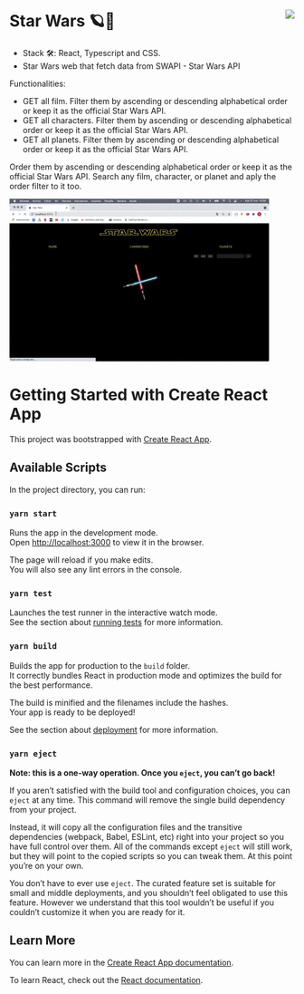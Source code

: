 # Star Wars 🪐🚀 <img src="https://www.nebrija.com/lp/2019/inc/common/assets/img/logo_nebrija.png" height="50px" align="right" />

* Stack 🛠: React, Typescript and CSS.
* Star Wars web that fetch data from SWAPI - Star Wars API

Functionalities: 
* GET all film. Filter them by ascending or descending alphabetical order or keep it as the official Star Wars API.
* GET all characters. Filter them by ascending or descending alphabetical order or keep it as the official Star Wars API.
* GET all planets. Filter them by ascending or descending alphabetical order or keep it as the official Star Wars API.

Order them by ascending or descending alphabetical order or keep it as the official Star Wars API.
Search any film, character, or planet and aply the order filter to it too.


<img src="https://github.com/rocioruizruiz/FrontendWeb/blob/main/StarWars/img/StarWars.gif" alt="App Screenshot" style="zoom: 70%" />





# Getting Started with Create React App

This project was bootstrapped with [Create React App](https://github.com/facebook/create-react-app).

## Available Scripts

In the project directory, you can run:

### `yarn start`

Runs the app in the development mode.\
Open [http://localhost:3000](http://localhost:3000) to view it in the browser.

The page will reload if you make edits.\
You will also see any lint errors in the console.

### `yarn test`

Launches the test runner in the interactive watch mode.\
See the section about [running tests](https://facebook.github.io/create-react-app/docs/running-tests) for more information.

### `yarn build`

Builds the app for production to the `build` folder.\
It correctly bundles React in production mode and optimizes the build for the best performance.

The build is minified and the filenames include the hashes.\
Your app is ready to be deployed!

See the section about [deployment](https://facebook.github.io/create-react-app/docs/deployment) for more information.

### `yarn eject`

**Note: this is a one-way operation. Once you `eject`, you can’t go back!**

If you aren’t satisfied with the build tool and configuration choices, you can `eject` at any time. This command will remove the single build dependency from your project.

Instead, it will copy all the configuration files and the transitive dependencies (webpack, Babel, ESLint, etc) right into your project so you have full control over them. All of the commands except `eject` will still work, but they will point to the copied scripts so you can tweak them. At this point you’re on your own.

You don’t have to ever use `eject`. The curated feature set is suitable for small and middle deployments, and you shouldn’t feel obligated to use this feature. However we understand that this tool wouldn’t be useful if you couldn’t customize it when you are ready for it.

## Learn More

You can learn more in the [Create React App documentation](https://facebook.github.io/create-react-app/docs/getting-started).

To learn React, check out the [React documentation](https://reactjs.org/).
